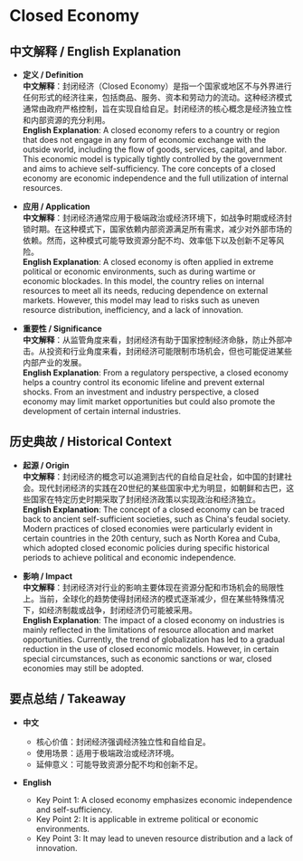 # Closed Economy

## 中文解释 / English Explanation

* **定义 / Definition**  
  **中文解释**：封闭经济（Closed Economy）是指一个国家或地区不与外界进行任何形式的经济往来，包括商品、服务、资本和劳动力的流动。这种经济模式通常由政府严格控制，旨在实现自给自足。封闭经济的核心概念是经济独立性和内部资源的充分利用。  
  **English Explanation**: A closed economy refers to a country or region that does not engage in any form of economic exchange with the outside world, including the flow of goods, services, capital, and labor. This economic model is typically tightly controlled by the government and aims to achieve self-sufficiency. The core concepts of a closed economy are economic independence and the full utilization of internal resources.

* **应用 / Application**  
  **中文解释**：封闭经济通常应用于极端政治或经济环境下，如战争时期或经济封锁时期。在这种模式下，国家依赖内部资源满足所有需求，减少对外部市场的依赖。然而，这种模式可能导致资源分配不均、效率低下以及创新不足等风险。  
  **English Explanation**: A closed economy is often applied in extreme political or economic environments, such as during wartime or economic blockades. In this model, the country relies on internal resources to meet all its needs, reducing dependence on external markets. However, this model may lead to risks such as uneven resource distribution, inefficiency, and a lack of innovation.

* **重要性 / Significance**  
  **中文解释**：从监管角度来看，封闭经济有助于国家控制经济命脉，防止外部冲击。从投资和行业角度来看，封闭经济可能限制市场机会，但也可能促进某些内部产业的发展。  
  **English Explanation**: From a regulatory perspective, a closed economy helps a country control its economic lifeline and prevent external shocks. From an investment and industry perspective, a closed economy may limit market opportunities but could also promote the development of certain internal industries.

## 历史典故 / Historical Context

* **起源 / Origin**  
  **中文解释**：封闭经济的概念可以追溯到古代的自给自足社会，如中国的封建社会。现代封闭经济的实践在20世纪的某些国家中尤为明显，如朝鲜和古巴，这些国家在特定历史时期采取了封闭经济政策以实现政治和经济独立。  
  **English Explanation**: The concept of a closed economy can be traced back to ancient self-sufficient societies, such as China's feudal society. Modern practices of closed economies were particularly evident in certain countries in the 20th century, such as North Korea and Cuba, which adopted closed economic policies during specific historical periods to achieve political and economic independence.

* **影响 / Impact**  
  **中文解释**：封闭经济对行业的影响主要体现在资源分配和市场机会的局限性上。当前，全球化的趋势使得封闭经济的模式逐渐减少，但在某些特殊情况下，如经济制裁或战争，封闭经济仍可能被采用。  
  **English Explanation**: The impact of a closed economy on industries is mainly reflected in the limitations of resource allocation and market opportunities. Currently, the trend of globalization has led to a gradual reduction in the use of closed economic models. However, in certain special circumstances, such as economic sanctions or war, closed economies may still be adopted.

## 要点总结 / Takeaway

* **中文**  
  - 核心价值：封闭经济强调经济独立性和自给自足。
  - 使用场景：适用于极端政治或经济环境。
  - 延伸意义：可能导致资源分配不均和创新不足。

* **English**  
  - Key Point 1: A closed economy emphasizes economic independence and self-sufficiency.
  - Key Point 2: It is applicable in extreme political or economic environments.
  - Key Point 3: It may lead to uneven resource distribution and a lack of innovation.